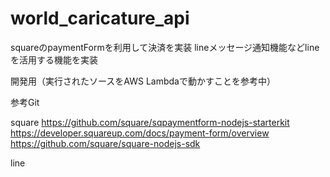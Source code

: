 # world_caricature_api

squareのpaymentFormを利用して決済を実装
lineメッセージ通知機能などlineを活用する機能を実装

開発用（実行されたソースをAWS Lambdaで動かすことを参考中）



参考Git 

square
https://github.com/square/sqpaymentform-nodejs-starterkit
https://developer.squareup.com/docs/payment-form/overview
https://github.com/square/square-nodejs-sdk

line
